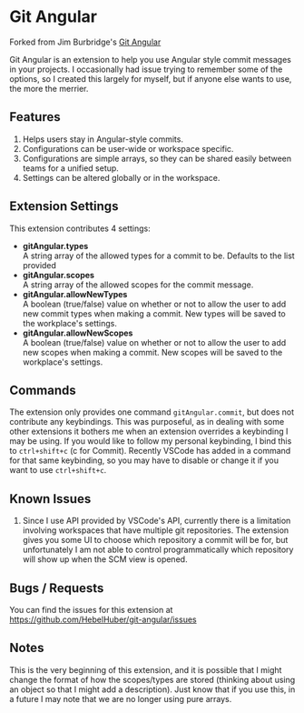 # Git Angular

Forked from Jim Burbridge's [Git Angular](https://gitlab.com/jhechtf/git-angular)

Git Angular is an extension to help you use Angular style commit messages in your projects. I occasionally had issue trying to remember some of the options, so I created this largely for myself, but if anyone else wants to use, the more the merrier.

## Features

1. Helps users stay in Angular-style commits. 
2. Configurations can be user-wide or workspace specific.
3. Configurations are simple arrays, so they can be shared easily between teams for a unified setup.
4. Settings can be altered globally or in the workspace.

## Extension Settings

This extension contributes 4 settings:

* **gitAngular.types**<br>
  A string array of the allowed types for a commit to be. Defaults to the list provided
* **gitAngular.scopes**<br>
  A string array of the allowed scopes for the commit message.
* **gitAngular.allowNewTypes**<br>
  A boolean (true/false) value on whether or not to allow the user to add new commit types when making a commit. New types will be saved to the workplace's settings.
* **gitAngular.allowNewScopes**<br>
  A boolean (true/false) value on whether or not to allow the user to add new scopes when making a commit. New scopes will be saved to the workplace's settings.

## Commands

The extension only provides one command `gitAngular.commit`, but does not contribute any keybindings. This was purposeful, as in dealing with some other extensions it bothers me when an extension overrides a keybinding I may be using. If you would like to follow my personal keybinding, I bind this to `ctrl+shift+c` (c for Commit). Recently VSCode has added in a command for that same keybinding, so you may have to disable or change it if you want to use `ctrl+shift+c`.

## Known Issues

1. Since I use API provided by VSCode's API, currently there is a limitation involving workspaces that have multiple git repositories. The extension gives you some UI to choose which repository a commit will be for, but unfortunately I am not able to control programmatically which repository will show up when the SCM view is opened. 

## Bugs / Requests

You can find the issues for this extension at https://github.com/HebelHuber/git-angular/issues

## Notes

This is the very beginning of this extension, and it is possible that I might change the format of how the scopes/types are stored (thinking about using an object so that I might add a description). Just know that if you use this, in a future I may note that we are no longer using pure arrays.